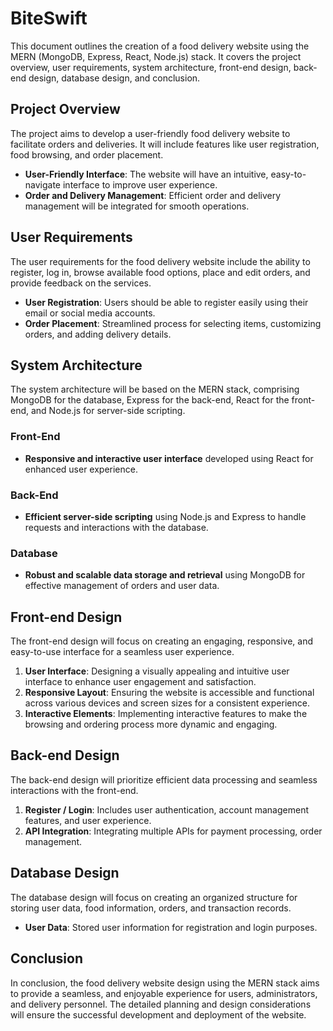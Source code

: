 # BiteSwift

This document outlines the creation of a food delivery website using the MERN (MongoDB, Express, React, Node.js) stack. It covers the project overview, user requirements, system architecture, front-end design, back-end design, database design, and conclusion.

## Project Overview

The project aims to develop a user-friendly food delivery website to facilitate orders and deliveries. It will include features like user registration, food browsing, and order placement.

- **User-Friendly Interface**: The website will have an intuitive, easy-to-navigate interface to improve user experience.
- **Order and Delivery Management**: Efficient order and delivery management will be integrated for smooth operations.

## User Requirements

The user requirements for the food delivery website include the ability to register, log in, browse available food options, place and edit orders, and provide feedback on the services.

- **User Registration**: Users should be able to register easily using their email or social media accounts.
- **Order Placement**: Streamlined process for selecting items, customizing orders, and adding delivery details.

## System Architecture

The system architecture will be based on the MERN stack, comprising MongoDB for the database, Express for the back-end, React for the front-end, and Node.js for server-side scripting.

### Front-End

- **Responsive and interactive user interface** developed using React for enhanced user experience.

### Back-End

- **Efficient server-side scripting** using Node.js and Express to handle requests and interactions with the database.

### Database

- **Robust and scalable data storage and retrieval** using MongoDB for effective management of orders and user data.

## Front-end Design

The front-end design will focus on creating an engaging, responsive, and easy-to-use interface for a seamless user experience.

1. **User Interface**: Designing a visually appealing and intuitive user interface to enhance user engagement and satisfaction.
2. **Responsive Layout**: Ensuring the website is accessible and functional across various devices and screen sizes for a consistent experience.
3. **Interactive Elements**: Implementing interactive features to make the browsing and ordering process more dynamic and engaging.

## Back-end Design

The back-end design will prioritize efficient data processing and seamless interactions with the front-end.

1. **Register / Login**: Includes user authentication, account management features, and user experience.
2. **API Integration**: Integrating multiple APIs for payment processing, order management.

## Database Design

The database design will focus on creating an organized structure for storing user data, food information, orders, and transaction records.

- **User Data**: Stored user information for registration and login purposes.


## Conclusion

In conclusion, the food delivery website design using the MERN stack aims to provide a seamless, and enjoyable experience for users, administrators, and delivery personnel. The detailed planning and design considerations will ensure the successful development and deployment of the website.

